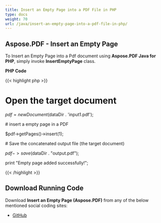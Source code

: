 ```yaml
---
title: Insert an Empty Page into a PDF File in PHP
type: docs
weight: 70
url: /java/insert-an-empty-page-into-a-pdf-file-in-php/
---
```


## **Aspose.PDF - Insert an Empty Page**
To Insert an Empty Page into a Pdf document using **Aspose.PDF Java for PHP**, simply invoke **InsertEmptyPage** class.

**PHP Code**

{{< highlight php >}}

 # Open the target document

$pdf = new Document($dataDir . 'input1.pdf');

\# insert a empty page in a PDF

$pdf->getPages()->insert(1);

\# Save the concatenated output file (the target document)

$pdf->save($dataDir . "output.pdf");

print "Empty page added successfully!";


{{< /highlight >}}
## **Download Running Code**
Download **Insert an Empty Page (Aspose.PDF)** from any of the below mentioned social coding sites:

- [GitHub](https://github.com/aspose-pdf/Aspose.PDF-for-Java/blob/master/Plugins/Aspose_Pdf_Java_for_PHP/src/Aspose/Pdf/WorkingWithPages/InsertEmptyPage.php)
